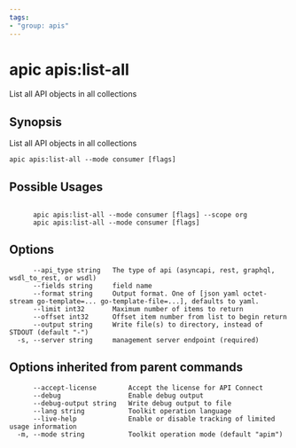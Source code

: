 ```yaml
---
tags:
- "group: apis"
---
```

# apic apis:list-all

List all API objects in all collections

## Synopsis

List all API objects in all collections

```
apic apis:list-all --mode consumer [flags]
```

## Possible Usages

```

      apic apis:list-all --mode consumer [flags] --scope org
      apic apis:list-all --mode consumer [flags]

```

## Options

```
      --api_type string   The type of api (asyncapi, rest, graphql, wsdl_to_rest, or wsdl)
      --fields string     field name
      --format string     Output format. One of [json yaml octet-stream go-template=... go-template-file=...], defaults to yaml.
      --limit int32       Maximum number of items to return
      --offset int32      Offset item number from list to begin return
      --output string     Write file(s) to directory, instead of STDOUT (default "-")
  -s, --server string     management server endpoint (required)
```

## Options inherited from parent commands

```
      --accept-license        Accept the license for API Connect
      --debug                 Enable debug output
      --debug-output string   Write debug output to file
      --lang string           Toolkit operation language
      --live-help             Enable or disable tracking of limited usage information
  -m, --mode string           Toolkit operation mode (default "apim")
```
